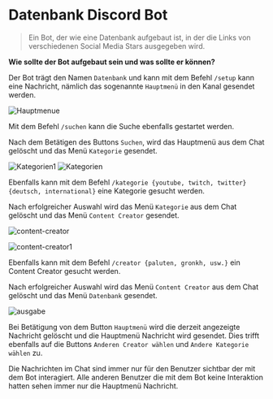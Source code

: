 # Datenbank Discord Bot
>Ein Bot, der wie eine Datenbank aufgebaut ist, in der die Links von verschiedenen Social Media Stars ausgegeben wird.


**Wie sollte der Bot aufgebaut sein und was sollte er können?**

Der Bot trägt den Namen ```Datenbank``` und kann mit dem Befehl ```/setup``` kann eine Nachricht, nämlich das sogenannte ```Hauptmenü``` in den Kanal gesendet werden.

![Hauptmenue](https://user-images.githubusercontent.com/122997603/213225467-5175aaaf-89a8-4f8e-9e9d-04a582edb1f0.png)

Mit dem Befehl ```/suchen``` kann die Suche ebenfalls gestartet werden.


Nach dem Betätigen des Buttons ```Suchen```, wird das Hauptmenü aus dem Chat gelöscht und das Menü ```Kategorie``` gesendet.

![Kategorien1](https://user-images.githubusercontent.com/122997603/213277434-446bdc5f-b5ea-4226-8537-72eb19adf6e0.png)
![Kategorien](https://user-images.githubusercontent.com/122997603/213273934-61157ac8-5821-48d7-ab91-e45e0cf85e88.png)

Ebenfalls kann mit dem Befehl ```/kategorie {youtube, twitch, twitter} {deutsch, international}``` eine Kategorie gesucht werden.

Nach erfolgreicher Auswahl wird das Menü ```Kategorie``` aus dem Chat gelöscht und das Menü ```Content Creator``` gesendet.

![content-creator](https://user-images.githubusercontent.com/122997603/213274118-9ab44a72-5d3d-4fab-bc1c-a939f004770e.png)

![content-creator1](https://user-images.githubusercontent.com/122997603/213278769-6bbf8a84-a7f3-48ce-875e-aa45dae63879.png)

Ebenfalls kann mit dem Befehl ```/creator {paluten, gronkh, usw.}``` ein Content Creator gesucht werden.

Nach erfolgreicher Auswahl wird das Menü ```Content Creator``` aus dem Chat gelöscht und das Menü ```Datenbank``` gesendet.

![ausgabe](https://user-images.githubusercontent.com/122997603/213277713-fba88c2f-3abf-4c7a-a9b7-229a65e1dd07.png)

Bei Betätigung von dem Button ```Hauptmenü``` wird die derzeit angezeigte Nachricht gelöscht und die Hauptmenü Nachricht wird gesendet.
Dies trifft ebenfalls auf die Buttons ```Anderen Creator wählen``` und ```Andere Kategorie wählen``` zu.

Die Nachrichten im Chat sind immer nur für den Benutzer sichtbar der mit dem Bot interagiert. Alle anderen Benutzer die mit dem Bot keine Interaktion hatten sehen immer nur die Hauptmenü Nachricht.
